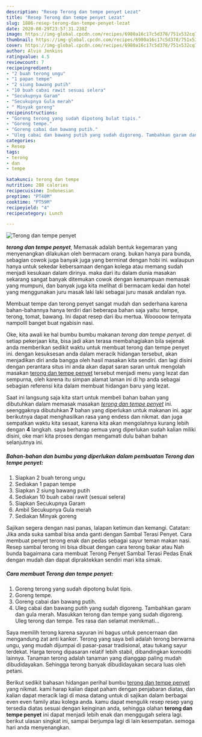```yaml
---
description: "Resep Terong dan tempe penyet Lezat"
title: "Resep Terong dan tempe penyet Lezat"
slug: 1886-resep-terong-dan-tempe-penyet-lezat
date: 2020-08-29T23:57:31.230Z
image: https://img-global.cpcdn.com/recipes/6980a16c17c5d378/751x532cq70/terong-dan-tempe-penyet-foto-resep-utama.jpg
thumbnail: https://img-global.cpcdn.com/recipes/6980a16c17c5d378/751x532cq70/terong-dan-tempe-penyet-foto-resep-utama.jpg
cover: https://img-global.cpcdn.com/recipes/6980a16c17c5d378/751x532cq70/terong-dan-tempe-penyet-foto-resep-utama.jpg
author: Alvin Jenkins
ratingvalue: 4.5
reviewcount: 7
recipeingredient:
- "2 buah terong ungu"
- "1 papan tempe"
- "2 siung bawang putih"
- "10 buah cabai rawit sesuai selera"
- "Secukupnya Garam"
- "Secukupnya Gula merah"
- " Minyak goreng"
recipeinstructions:
- "Goreng terong yang sudah dipotong bulat tipis."
- "Goreng tempe."
- "Goreng cabai dan bawang putih."
- "Uleg cabai dan bawang putih yang sudah digoreng. Tambahkan garam dan gula merah. Masukkan terong dan tempe yang sudah digoreng. Uleg terong dan tempe. Tes rasa dan selamat menikmati..."
categories:
- Resep
tags:
- terong
- dan
- tempe

katakunci: terong dan tempe 
nutrition: 288 calories
recipecuisine: Indonesian
preptime: "PT40M"
cooktime: "PT59M"
recipeyield: "4"
recipecategory: Lunch

---
```



![Terong dan tempe penyet](https://img-global.cpcdn.com/recipes/6980a16c17c5d378/751x532cq70/terong-dan-tempe-penyet-foto-resep-utama.jpg)

<b><i>terong dan tempe penyet</i></b>, Memasak adalah bentuk kegemaran yang menyenangkan dilakukan oleh bermacam orang. bukan hanya para bunda, sebagian cowok juga banyak juga yang berminat dengan hobi ini. walaupun hanya untuk sekedar kebersamaan dengan kolega atau memang sudah menjadi kesukaan dalam dirinya. maka dari itu dalam dunia masakan sekarang sangat banyak ditemukan cowok dengan kemampuan memasak yang mumpuni, dan banyak juga kita melihat di bermacam kedai dan hotel yang menggunakan juru masak laki laki sebagai juru masak andalan nya.

Membuat tempe dan terong penyet sangat mudah dan sederhana karena bahan-bahannya hanya terdiri dari beberapa bahan saja yaitu: tempe, terong, tomat, bawang. Ini dapat resep dari ibu mertua. Wooooow ternyata nampolll banget buat ngabisin nasi.

Oke, kita awali ke hal bumbu bumbu makanan <i>terong dan tempe penyet</i>. di setiap pekerjaan kita, bisa jadi akan terasa membahagiakan bila sejenak anda memberikan sedikit waktu untuk membuat terong dan tempe penyet ini. dengan kesuksesan anda dalam meracik hidangan tersebut, akan menjadikan diri anda bangga oleh hasil masakan kita sendiri. dan lagi disini dengan perantara situs ini anda akan dapat saran saran untuk mengolah masakan <u>terong dan tempe penyet</u> tersebut menjadi menu yang lezat dan sempurna, oleh karena itu simpan alamat laman ini di hp anda sebagai sebagian referensi kita dalam membuat hidangan baru yang lezat.


Saat ini langsung saja kita start untuk membeli bahan bahan yang dibutuhkan dalam memasak masakan <u><i>terong dan tempe penyet</i></u> ini. seenggaknya dibutuhkan <b>7</b> bahan yang diperlukan untuk makanan ini. agar berikutnya dapat menghasilkan rasa yang endess dan nikmat. dan juga sempatkan waktu kita sesaat, karena kita akan mengolahnya kurang lebih dengan <b>4</b> langkah. saya berharap semua yang diperlukan sudah kalian miliki disini, oke mari kita proses dengan mengamati dulu bahan bahan selanjutnya ini.

<!--inarticleads1-->

##### Bahan-bahan dan bumbu yang diperlukan dalam pembuatan Terong dan tempe penyet:

1. Siapkan 2 buah terong ungu
1. Sediakan 1 papan tempe
1. Siapkan 2 siung bawang putih
1. Sediakan 10 buah cabai rawit (sesuai selera)
1. Siapkan Secukupnya Garam
1. Ambil Secukupnya Gula merah
1. Sediakan  Minyak goreng


Sajikan segera dengan nasi panas, lalapan ketimun dan kemangi. Catatan: Jika anda suka sambal bisa anda ganti dengan Sambal Terasi Penyet. Cara membuat penyet terong enak dan pedas sebagai sayur teman makan nasi. Resep sambal terong ini bisa dibuat dengan cara terong bakar atau Nah bunda bagaimana cara membuat Terong Penyet Sambal Terasi Pedas Enak dengan mudah dan dapat dipraktekkan sendiri mari kita simak. 

<!--inarticleads2-->

##### Cara membuat Terong dan tempe penyet:

1. Goreng terong yang sudah dipotong bulat tipis.
1. Goreng tempe.
1. Goreng cabai dan bawang putih.
1. Uleg cabai dan bawang putih yang sudah digoreng. Tambahkan garam dan gula merah. Masukkan terong dan tempe yang sudah digoreng. Uleg terong dan tempe. Tes rasa dan selamat menikmati...


Saya memilih terong karena sayuran ini bagus untuk pencernaan dan mengandung zat anti kanker. Terong yang saya beli adalah terong berwarna ungu, yang mudah dijumpai di pasar-pasar tradisional, atau tukang sayur terdekat. Harga terong dipasaran relatif lebih stabil, dibandingkan komoditi lainnya. Tanaman terong adalah tanaman yang dianggap paling mudah dibudidayakan. Sehingga terong banyak dibudidayakan secara luas oleh petani. 

Berikut sedikit bahasan hidangan perihal bumbu <u>terong dan tempe penyet</u> yang nikmat. kami harap kalian dapat paham dengan penjabaran diatas, dan kalian dapat meracik lagi di masa datang untuk di sajikan dalam berbagai even even family atau kolega anda. kamu dapat mengulik resep resep yang tersedia diatas sesuai dengan keinginan anda, sehingga olahan <b>terong dan tempe penyet</b> ini dapat menjadi lebih enak dan menggugah selera lagi. berikut ulasan singkat ini, sampai berjumpa lagi di lain kesempatan. semoga hari anda menyenangkan.
